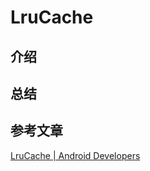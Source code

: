 # LruCache

## 介绍


## 总结



## 参考文章
[LruCache | Android Developers](https://developer.android.google.cn/reference/kotlin/androidx/collection/LruCache)